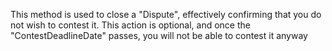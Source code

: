 This method is used to close a "Dispute", effectively confirming that you do not wish to contest it. This action is optional, and once the "ContestDeadlineDate" passes, you will not be able to contest it anyway